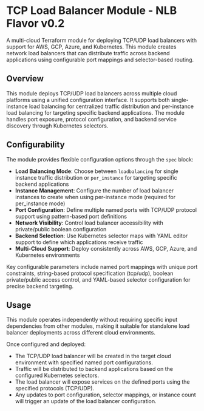 # TCP Load Balancer Module - NLB Flavor v0.2

A multi-cloud Terraform module for deploying TCP/UDP load balancers with support for AWS, GCP, Azure, and Kubernetes. This module creates network load balancers that can distribute traffic across backend applications using configurable port mappings and selector-based routing.

## Overview

This module deploys TCP/UDP load balancers across multiple cloud platforms using a unified configuration interface. It supports both single-instance load balancing for centralized traffic distribution and per-instance load balancing for targeting specific backend applications. The module handles port exposure, protocol configuration, and backend service discovery through Kubernetes selectors.

## Configurability

The module provides flexible configuration options through the `spec` block:

- **Load Balancing Mode**: Choose between `loadbalancing` for single instance traffic distribution or `per_instance` for targeting specific backend applications
- **Instance Management**: Configure the number of load balancer instances to create when using per-instance mode (required for per_instance mode)
- **Port Configuration**: Define multiple named ports with TCP/UDP protocol support using pattern-based port definitions
- **Network Visibility**: Control load balancer accessibility with private/public boolean configuration
- **Backend Selection**: Use Kubernetes selector maps with YAML editor support to define which applications receive traffic
- **Multi-Cloud Support**: Deploy consistently across AWS, GCP, Azure, and Kubernetes environments

Key configurable parameters include named port mappings with unique port constraints, string-based protocol specification (tcp/udp), boolean private/public access control, and YAML-based selector configuration for precise backend targeting.

## Usage

This module operates independently without requiring specific input dependencies from other modules, making it suitable for standalone load balancer deployments across different cloud environments.

Once configured and deployed:
- The TCP/UDP load balancer will be created in the target cloud environment with specified named port configurations.
- Traffic will be distributed to backend applications based on the configured Kubernetes selectors.
- The load balancer will expose services on the defined ports using the specified protocols (TCP/UDP).
- Any updates to port configuration, selector mappings, or instance count will trigger an update of the load balancer configuration.
